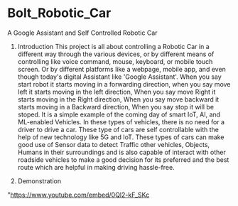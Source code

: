 # Bolt_Robotic_Car
A Google Assistant and Self Controlled Robotic Car 

1. Introduction
This project is all about controlling a Robotic Car in a different way through the various devices, or by different means of controlling like voice command, mouse, keyboard, or mobile touch screen. Or by different platforms like a webpage, mobile app, and even though today's digital Assistant like 'Google Assistant'. When you say start robot it starts moving in a forwarding direction, when you say move left it starts moving in the left direction, When you say move Right it starts moving in the Right direction, When you say move backward it starts moving in a Backward direction, When you say stop it will be stoped.  It is a simple example of the coming day of smart IoT, AI, and ML-enabled  Vehicles. In these types of vehicles, there is no need for a driver to drive a car. These type of cars are self controllable with the help of new technology like 5G and IoT. These types of cars can make good use of Sensor data to detect Traffic other vehicles, Objects, Humans in their surroundings and is also capable of interact with other roadside vehicles to make a good decision for its preferred and the best route which are helpful in making driving hassle-free.

2. Demonstration

"https://www.youtube.com/embed/0Ql2-kF_SKc
